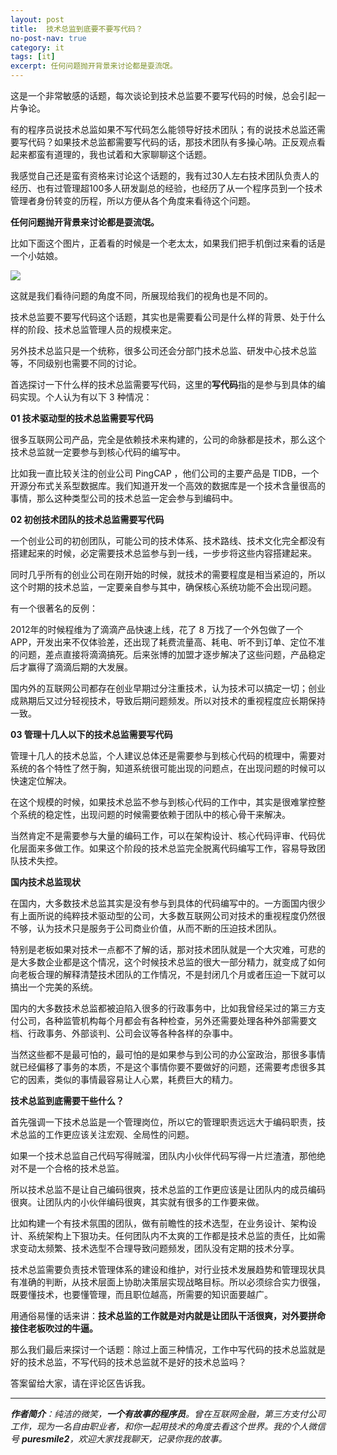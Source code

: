 ```yaml
---
layout: post
title:  技术总监到底要不要写代码？
no-post-nav: true
category: it
tags: [it]
excerpt: 任何问题抛开背景来讨论都是耍流氓。
---
```


这是一个非常敏感的话题，每次谈论到技术总监要不要写代码的时候，总会引起一片争论。

有的程序员说技术总监如果不写代码怎么能领导好技术团队；有的说技术总监还需要写代码？如果技术总监都需要写代码的话，那技术团队有多操心呐。正反观点看起来都蛮有道理的，我也试着和大家聊聊这个话题。

我感觉自己还是蛮有资格来讨论这个话题的，我有过30人左右技术团队负责人的经历、也有过管理超100多人研发副总的经验，也经历了从一个程序员到一个技术管理者身份转变的历程，所以方便从各个角度来看待这个问题。

**任何问题抛开背景来讨论都是耍流氓。**

比如下面这个图片，正着看的时候是一个老太太，如果我们把手机倒过来看的话是一个小姑娘。

![](http://favorites.ren/assets/images/2019/it/notgirl.jpg)

这就是我们看待问题的角度不同，所展现给我们的视角也是不同的。

技术总监要不要写代码这个话题，其实也是需要看公司是什么样的背景、处于什么样的阶段、技术总监管理人员的规模来定。

另外技术总监只是一个统称，很多公司还会分部门技术总监、研发中心技术总监等，不同级别也需要不同的讨论。

首选探讨一下什么样的技术总监需要写代码，这里的**写代码**指的是参与到具体的编码实现。个人认为有以下 3 种情况：

**01 技术驱动型的技术总监需要写代码**

很多互联网公司产品，完全是依赖技术来构建的，公司的命脉都是技术，那么这个技术总监就一定要参与到核心代码的编写中。

比如我一直比较关注的创业公司 PingCAP ，他们公司的主要产品是 TIDB，一个开源分布式关系型数据库。我们知道开发一个高效的数据库是一个技术含量很高的事情，那么这种类型公司的技术总监一定会参与到编码中。

**02 初创技术团队的技术总监需要写代码**

一个创业公司的初创团队，可能公司的技术体系、技术路线、技术文化完全都没有搭建起来的时候，必定需要技术总监参与到一线，一步步将这些内容搭建起来。

同时几乎所有的创业公司在刚开始的时候，就技术的需要程度是相当紧迫的，所以这个时期的技术总监，一定要亲自参与其中，确保核心系统功能不会出现问题。

有一个很著名的反例：

2012年的时候程维为了滴滴产品快速上线，花了 8 万找了一个外包做了一个 APP，开发出来不仅体验差，还出现了耗费流量高、耗电、听不到订单、定位不准的问题，差点直接将滴滴搞死。后来张博的加盟才逐步解决了这些问题，产品稳定后才赢得了滴滴后期的大发展。

国内外的互联网公司都存在创业早期过分注重技术，认为技术可以搞定一切；创业成熟期后又过分轻视技术，导致后期问题频发。所以对技术的重视程度应长期保持一致。

**03 管理十几人以下的技术总监需要写代码**

管理十几人的技术总监，个人建议总体还是需要参与到核心代码的梳理中，需要对系统的各个特性了然于胸，知道系统很可能出现的问题点，在出现问题的时候可以快速定位解决。

在这个规模的时候，如果技术总监不参与到核心代码的工作中，其实是很难掌控整个系统的稳定性，出现问题的时候需要依赖于团队中的核心骨干来解决。

当然肯定不是需要参与大量的编码工作，可以在架构设计、核心代码评审、代码优化层面来多做工作。如果这个阶段的技术总监完全脱离代码编写工作，容易导致团队技术失控。

**国内技术总监现状**

在国内，大多数技术总监其实是没有参与到具体的代码编写中的。一方面国内很少有上面所说的纯粹技术驱动型的公司，大多数互联网公司对技术的重视程度仍然很不够，认为技术只是服务于公司商业价值，从而不断的压迫技术团队。

特别是老板如果对技术一点都不了解的话，那对技术团队就是一个大灾难，可悲的是大多数企业都是这个情况，这个时候技术总监的很大一部分精力，就变成了如何向老板合理的解释清楚技术团队的工作情况，不是封闭几个月或者压迫一下就可以搞出一个完美的系统。

国内的大多数技术总监都被迫陷入很多的行政事务中，比如我曾经呆过的第三方支付公司，各种监管机构每个月都会有各种检查，另外还需要处理各种外部需要文档、行政事务、外部谈判、公司会议等各种各样的杂事中。

当然这些都不是最可怕的，最可怕的是如果参与到公司的办公室政治，那很多事情就已经偏移了事务的本质，不是这个事情你要不要做好的问题，还需要考虑很多其它的因素，类似的事情最容易让人心累，耗费巨大的精力。

**技术总监到底需要干些什么？**

首先强调一下技术总监是一个管理岗位，所以它的管理职责远远大于编码职责，技术总监的工作更应该关注宏观、全局性的问题。

如果一个技术总监自己代码写得贼溜，团队内小伙伴代码写得一片烂渣渣，那他绝对不是一个合格的技术总监。

所以技术总监不是让自己编码很爽，技术总监的工作更应该是让团队内的成员编码很爽。让团队内的小伙伴编码很爽，其实就有很多的工作要来做。

比如构建一个有技术氛围的团队，做有前瞻性的技术选型，在业务设计、架构设计、系统架构上下狠功夫。任何团队内不太爽的工作都是技术总监的责任，比如需求变动太频繁、技术选型不合理导致问题频发，团队没有定期的技术分享。

技术总监需要负责技术管理体系的建设和维护，对行业技术发展趋势和管理现状具有准确的判断，从技术层面上协助决策层实现战略目标。所以必须综合实力很强，既要懂技术，也要懂管理，而且职位越高，所需要的知识面要越广。

用通俗易懂的话来讲：**技术总监的工作就是对内就是让团队干活很爽，对外要拼命接住老板吹过的牛逼。**

那么我们最后来探讨一个话题：除过上面三种情况，工作中写代码的技术总监就是好的技术总监，不写代码的技术总监就不是好的技术总监吗？

答案留给大家，请在评论区告诉我。

---

***作者简介**：纯洁的微笑，**一个有故事的程序员**。曾在互联网金融，第三方支付公司工作，现为一名自由职业者，和你一起用技术的角度去看这个世界。我的个人微信号 **puresmile2**，欢迎大家找我聊天，记录你我的故事。*